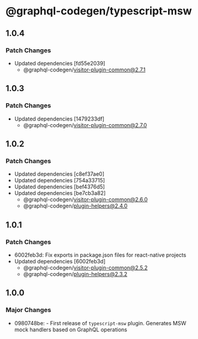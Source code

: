 # @graphql-codegen/typescript-msw

## 1.0.4

### Patch Changes

- Updated dependencies [fd55e2039]
  - @graphql-codegen/visitor-plugin-common@2.7.1

## 1.0.3

### Patch Changes

- Updated dependencies [1479233df]
  - @graphql-codegen/visitor-plugin-common@2.7.0

## 1.0.2

### Patch Changes

- Updated dependencies [c8ef37ae0]
- Updated dependencies [754a33715]
- Updated dependencies [bef4376d5]
- Updated dependencies [be7cb3a82]
  - @graphql-codegen/visitor-plugin-common@2.6.0
  - @graphql-codegen/plugin-helpers@2.4.0

## 1.0.1

### Patch Changes

- 6002feb3d: Fix exports in package.json files for react-native projects
- Updated dependencies [6002feb3d]
  - @graphql-codegen/visitor-plugin-common@2.5.2
  - @graphql-codegen/plugin-helpers@2.3.2

## 1.0.0

### Major Changes

- 0980748be: - First release of `typescript-msw` plugin.
  Generates MSW mock handlers based on GraphQL operations
